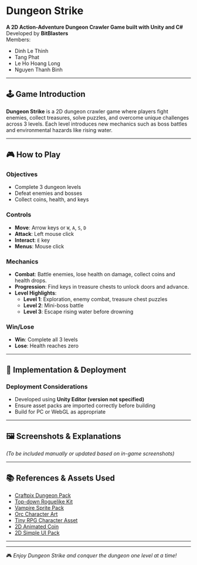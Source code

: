 # Dungeon Strike

**A 2D Action-Adventure Dungeon Crawler Game built with Unity and C#**  
Developed by **BitBlasters**  
Members:
- Dinh Le Thinh
- Tang Phat
- Le Ho Hoang Long
- Nguyen Thanh Binh

---

## 🕹 Game Introduction

**Dungeon Strike** is a 2D dungeon crawler game where players fight enemies, collect treasures, solve puzzles, and overcome unique challenges across 3 levels. Each level introduces new mechanics such as boss battles and environmental hazards like rising water.

---

## 🎮 How to Play

### Objectives
- Complete 3 dungeon levels
- Defeat enemies and bosses
- Collect coins, health, and keys

### Controls
- **Move**: Arrow keys or `W`, `A`, `S`, `D`
- **Attack**: Left mouse click
- **Interact**: `E` key
- **Menus**: Mouse click

### Mechanics
- **Combat**: Battle enemies, lose health on damage, collect coins and health drops.
- **Progression**: Find keys in treasure chests to unlock doors and advance.
- **Level Highlights**:
  - **Level 1**: Exploration, enemy combat, treasure chest puzzles
  - **Level 2**: Mini-boss battle
  - **Level 3**: Escape rising water before drowning

### Win/Lose
- **Win**: Complete all 3 levels
- **Lose**: Health reaches zero

---

## 🚀 Implementation & Deployment

### Deployment Considerations
- Developed using **Unity Editor (version not specified)**
- Ensure asset packs are imported correctly before building
- Build for PC or WebGL as appropriate

---

## 🖼 Screenshots & Explanations

*(To be included manually or updated based on in-game screenshots)*

---

## 📚 References & Assets Used

- [Craftpix Dungeon Pack](https://craftpix.net/freebies/free-2d-top-down-pixel-dungeon-asset-pack/)
- [Top-down Roguelike Kit](https://craftpix.net/freebies/free-top-down-roguelike-game-kit-pixel-art/)
- [Vampire Sprite Pack](https://craftpix.net/freebies/free-vampire-4-direction-pixel-character-sprite-pack/)
- [Orc Character Art](https://craftpix.net/freebies/free-top-down-orc-game-character-pixel-art/)
- [Tiny RPG Character Asset](https://zerie.itch.io/tiny-rpg-character-asset-pack)
- [2D Animated Coin](https://assetstore.unity.com/packages/2d/environments/2d-animated-coin-2d-rpk-22009)
- [2D Simple UI Pack](https://assetstore.unity.com/packages/2d/gui/icons/2d-simple-ui-pack-218050)

---

---

🎮 *Enjoy Dungeon Strike and conquer the dungeon one level at a time!*
